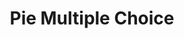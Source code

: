 ---
title: Pie Multiple Choice
layout: DemoLayout
pageClass: customDemoPage
pie: "@pie-element/multiple-choice@2.3.2"
model:
    id: '1'
    element: multiple-choice
    prompt: Which of these northern European countries are EU members?
    choiceMode: checkbox
    keyMode: numbers
    choices:
    - correct: true
      value: sweden
      label: Sweden
      feedback:
        type: none
        value: ''
    - value: iceland
      label: Iceland
      feedback:
        type: none
        value: ''
    - value: norway
      label: Norway
      feedback:
        type: none
        value: ''
    - correct: true
      value: finland
      label: Finland
      feedback:
        type: none
        value: ''
    partialScoring: false
    partialScoringLabel: |-
      Each correct response that is correctly checked and each incorrect response
                that is correctly unchecked will be worth 1 point.
                The maximum points is the total number of answer choices.
    configure: {}
---